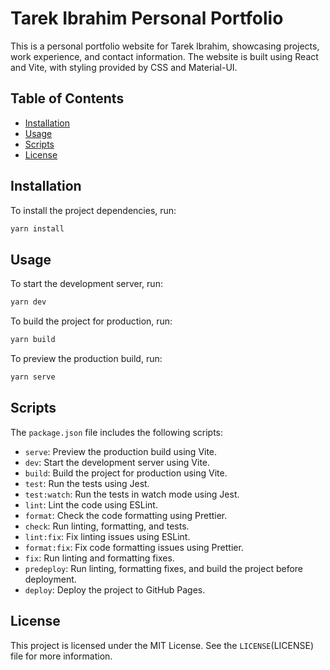 # Tarek Ibrahim Personal Portfolio

This is a personal portfolio website for Tarek Ibrahim, showcasing projects, work experience, and contact information. The website is built using React and Vite, with styling provided by CSS and Material-UI.

## Table of Contents

- [Installation](#installation)
- [Usage](#usage)
- [Scripts](#scripts)
- [License](#license)

## Installation

To install the project dependencies, run:

```bash
yarn install
```

## Usage

To start the development server, run:

```bash
yarn dev
```

To build the project for production, run:

```bash
yarn build
```

To preview the production build, run:

```bash
yarn serve
```

## Scripts

The `package.json` file includes the following scripts:

- `serve`: Preview the production build using Vite.
- `dev`: Start the development server using Vite.
- `build`: Build the project for production using Vite.
- `test`: Run the tests using Jest.
- `test:watch`: Run the tests in watch mode using Jest.
- `lint`: Lint the code using ESLint.
- `format`: Check the code formatting using Prettier.
- `check`: Run linting, formatting, and tests.
- `lint:fix`: Fix linting issues using ESLint.
- `format:fix`: Fix code formatting issues using Prettier.
- `fix`: Run linting and formatting fixes.
- `predeploy`: Run linting, formatting fixes, and build the project before deployment.
- `deploy`: Deploy the project to GitHub Pages.



## License

This project is licensed under the MIT License. See the `LICENSE`(LICENSE) file for more information.
